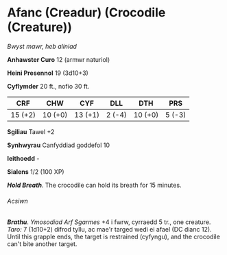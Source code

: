# Afanc (Creadur) (Crocodile (Creature))

*Bwyst mawr, heb aliniad*

**Anhawster Curo** 12 (armwr naturiol)

**Heini Presennol** 19 (3d10+3)

**Cyflymder** 20 ft., nofio 30 ft.

| CRF     | CHW     | CYF     | DLL    | DTH     | PRS    |
|---------|---------|---------|--------|---------|--------|
| 15 (+2) | 10 (+0) | 13 (+1) | 2 (-4) | 10 (+0) | 5 (-3) |

**Sgiliau** Tawel +2

**Synhwyrau** Canfyddiad goddefol 10

**Ieithoedd** -

**Sialens** 1/2 (100 XP)

***Hold Breath***. The crocodile can hold its breath for 15 minutes.

###### Acsiwn

***Brathu***. *Ymosodiad Arf Sgarmes* +4 i fwrw, cyrraedd 5 tr., one creature. *Taro:* 7 (1d10+2) difrod tyllu, ac mae'r targed wedi ei afael (DC dianc 12). Until this grapple ends, the target is restrained (cyfyngu), and the crocodile can't bite another target.